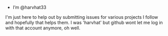 - I’m @harvhat33

 I'm just here to help out by submitting issues for various projects I follow and hopefully that helps them. 
 I was 'harvhat' but github wont let me log in with that account anymore, oh well.

<!---
harvhat33/harvhat33 is a ✨ special ✨ repository because its `README.md` (this file) appears on your GitHub profile.
You can click the Preview link to take a look at your changes.
--->
